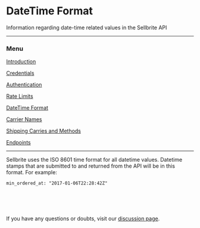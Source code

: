 # DateTime Format

Information regarding date-time related values in the Sellbrite API

---

### Menu

[Introduction](introduction)

[Credentials](credentials)

[Authentication](authentication)

[Rate Limits](rate-limits)

[DateTime Format](datetime-format)

[Carrier Names](carrier-names)

[Shipping Carries and Methods](shipping-carries)

[Endpoints](../endpoints/channels)

---

Sellbrite uses the ISO 8601 time format for all datetime values. Datetime stamps that are submitted to and returned from the API will be in this format. For example:

```Text
min_ordered_at: "2017-01-06T22:28:42Z"
```

<br><br><br>

If you have any questions or doubts, visit our [discussion page](https://github.com/Sellbrite/Sellbrite-API/discussions).

